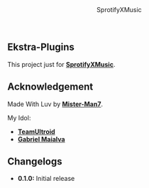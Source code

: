 <div align="center">SprotifyXMusic</div>
<br/>
<br/>

## **Ekstra-Plugins**
This project just for **[SprotifyXMusic](https://github.com/Mister-Man7/SprotifyXMusic)**.

## **Acknowledgement**

Made With Luv by **[Mister-Man7](https://github.com/Mister-Man7)**.

My Idol:
- **[TeamUltroid](https://github.com/TeamUltroid/Ultroid)**
- **[Gabriel Maialva](https://github.com/gabrielmaialva33)**

## **Changelogs**
- **0.1.0:** Initial release
